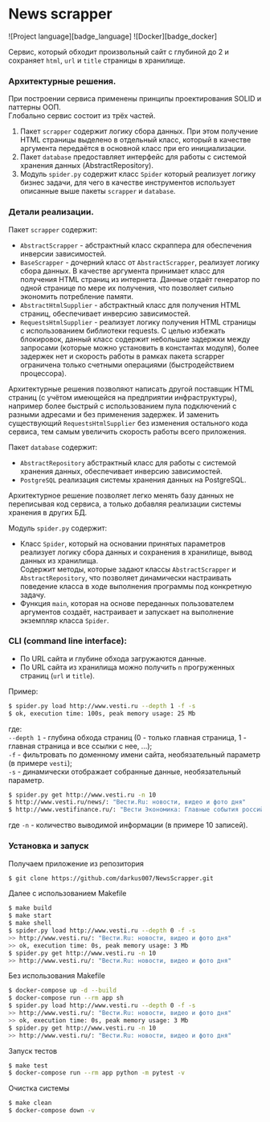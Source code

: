 # News scrapper 

![Project language][badge_language]
![Docker][badge_docker]

Сервис, который обходит произвольный сайт с глубиной до 2 и сохраняет `html`, `url` и `title` страницы в хранилище.

### Архитектурные решения. 
При построении сервиса применены принципы проектирования SOLID и паттерны ООП. \
Глобально сервис состоит из трёх частей. 
1. Пакет `scrapper` содержит логику сбора данных. При этом получение HTML страницы выделено в отдельный класс, который в качестве аргумента передаётся в основной класс при его инициализации. 
2. Пакет `database` предоставляет интерфейс для работы с системой хранения данных (AbstractRepository). 
3. Модуль `spider.py` содержит класс `Spider`  который реализует логику бизнес задачи, для чего в качестве инструментов использует описанные выше пакеты `scrapper` и `database`. 

### Детали реализации.
Пакет `scrapper` содержит:
* `AbstractScrapper` - абстрактный класс скраппера для обеспечения инверсии зависимостей. 
* `BaseScrapper` - дочерний класс от `AbstractScrapper`, реализует логику сбора данных. В качестве аргумента принимает класс для получения HTML страниц из интернета. Данные отдаёт генератор по одной странице по мере их получения, что позволяет сильно экономить потребление памяти.   
* `AbstractHtmlSupplier` - абстрактный класс для получения HTML страниц, обеспечивает инверсию зависимостей. 
* `RequestsHtmlSupplier` - реализует логику получения HTML страницы с использованием библиотеки requests. С целью избежать блокировок, данный класс содержит небольшие задержки между запросами (которые можно установить в константах модуля), более задержек нет и скорость работы в рамках пакета scrapper ограничена только счетными операциями (быстродействием процессора). 

Архитектурные решения позволяют написать другой поставщик HTML страниц (с учётом имеющейся на предприятии инфраструктуры), 
например более быстрый с использованием пула подключений с разными адресами и без применения задержек. 
И заменить существующий `RequestsHtmlSupplier` без изменения остального кода сервиса, тем самым увеличить скорость работы всего приложения. 

Пакет `database` содержит:
* `AbstractRepository` абстрактный класс для работы с системой хранения данных, обеспечивает инверсию зависимостей. 
* `PostgreSQL` реализация системы хранения данных на PostgreSQL. 

Архитектурное решение позволяет легко менять базу данных не переписывая код сервиса, 
а только добавляя реализации системы хранения в других БД. 

Модуль `spider.py` содержит:
* Класс `Spider`, который на основании принятых параметров реализует логику сбора данных и сохранения в хранилище, вывод данных из хранилища.  
Содержит методы, которые задают классы `AbstractScrapper` и `AbstractRepository`, что позволяет динамически настраивать поведение класса в ходе выполнения программы под конкретную задачу. 
* Функция `main`, которая на основе переданных пользователем аргументов создаёт, настраивает и запускает на выполнение экземпляр класса `Spider`. 

### CLI (command line interface):
* По URL сайта и глубине обхода загружаются данные.
* По URL сайта из хранилища можно получить `n` прогруженных страниц (`url` и `title`).

Пример:
```bash
$ spider.py load http://www.vesti.ru --depth 1 -f -s
$ ok, execution time: 100s, peak memory usage: 25 Mb
```
где: \
`--depth 1` - глубина обхода страниц (0 - только главная страница, 1 - главная страница и все ссылки с нее, ...); \
`-f` - фильтровать по доменному имени сайта, необязательный параметр (в примере `vesti`); \
`-s` - динамически отображает собранные данные, необязательный параметр.

```bash
$ spider.py get http://www.vesti.ru -n 10
$ http://www.vesti.ru/news/: "Вести.Ru: новости, видео и фото дня"
$ http://www.vestifinance.ru/: "Вести Экономика: Главные события российской и мировой экономики, деловые новости, фондовый рынок"
```
где `-n` - количество выводимой информации (в примере 10 записей).

### Установка и запуск
Получаем приложение из репозитория
```bash
$ git clone https://github.com/darkus007/NewsScrapper.git
```
Далее с использованием Makefile
```bash
$ make build
$ make start
$ make shell
$ spider.py load http://www.vesti.ru --depth 0 -f -s
>> http://www.vesti.ru/: "Вести.Ru: новости, видео и фото дня"
>> ok, execution time: 0s, peak memory usage: 3 Mb
$ spider.py get http://www.vesti.ru -n 10
>> http://www.vesti.ru/: "Вести.Ru: новости, видео и фото дня"
```
Без использования Makefile

```bash
$ docker-compose up -d --build
$ docker-compose run --rm app sh
$ spider.py load http://www.vesti.ru --depth 0 -f -s
>> http://www.vesti.ru/: "Вести.Ru: новости, видео и фото дня"
>> ok, execution time: 0s, peak memory usage: 3 Mb
$ spider.py get http://www.vesti.ru -n 10
>> http://www.vesti.ru/: "Вести.Ru: новости, видео и фото дня"
```

Запуск тестов
```bash
$ make test
$ docker-compose run --rm app python -m pytest -v
```

Очистка системы
```bash
$ make clean
$ docker-compose down -v
```